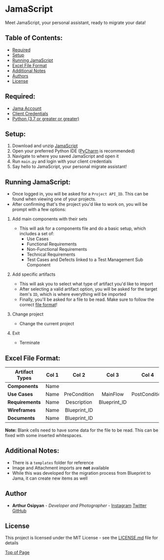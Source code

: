 # JamaScript

Meet JamaScript, your personal assistant, ready to migrate your data!

## Table of Contents:
- [Required](https://github.com/arthurosipyan/JamaScript#required) 
- [Setup](https://github.com/arthurosipyan/JamaScript#setup) 
- [Running JamaScript](https://github.com/arthurosipyan/JamaScript#running-jamascript)
- [Excel File Format](https://github.com/arthurosipyan/JamaScript#excel-file-format)
- [Additional Notes](https://github.com/arthurosipyan/JamaScript#additional-notes)
- [Authors](https://github.com/arthurosipyan/JamaScript#authors)
- [License](https://github.com/arthurosipyan/JamaScript#license)


## Required:
- [Jama Account](https://www.jamasoftware.com/get-started/) 
- [Client Credentials](http://help.jamasoftware.com/ah/en/get-started/manage-your-profile/set-api-credentials.html) 
- [Python (3.7 or greater or greater)](https://www.python.org/downloads/)

## Setup:

1. Download and unzip [JamaScript](https://github.com/arthurosipyan/JamaScript/archive/master.zip)
2. Open your preferred Python IDE ([PyCharm](https://www.jetbrains.com/pycharm/download/#section=windows) is recommended)
3. Navigate to where you saved JamaScript and open it
4. Run ```main.py``` and login with your client credentials
5. Say hello to JamaScript, your personal migrate assistant!

## Running JamaScript:
- Once logged in, you will be asked for a ```Project API_ID```. This can be found when viewing one of your projects.
- After confirming that's the project you'd like to work on, you will be prompt with a few options:

1. Add main components with their sets
    - This will ask for a components file and do a basic setup, which includes a set of:
        - Use Cases
        - Functional Requirements
        - Non-Functional Requirements
        - Technical Requirements
        - Test Cases and Defects linked to a Test Management Sub Component

2. Add specific artifacts
    - This will ask you to select what type of artifact you'd like to import
    - After selecting a valid artifact option, you will be asked for the target item's ```ID```, which is where everything will be imported
    - Finally, you'll be asked for a file to be read. Make sure to follow the correct [file format](https://github.com/arthurosipyan/JamaScript#excel-file-format)!

3. Change project
    - Change the current project

4. Exit
    - Terminate

## Excel File Format:

| Artifact Types     | Col 1 | Col 2        | Col 3        | Col 4         | Col 5          | Col 6        |
| -------------------|:-----:|:------------:|:------------:|:-------------:|:--------------:|:------------:|
| **Components**     | Name  |              |              |               |                |              |
| **Use Cases**      | Name  | PreCondition | MainFlow     | PostCondition | AlternateFlows | Blueprint_ID |
| **Requirements**   | Name  | Description  | Blueprint_ID |               |                |              |
| **Wireframes**     | Name  | Blueprint_ID |              |               |                |              |
| **Documents**      | Name  | Blueprint_ID |              |               |                |              |
    
**Note:** Blank cells need to have some data for the file to be read. This can be fixed with some inserted whitespaces.


## Additional Notes:

- There is a ```templates``` folder for reference
- Image and Attachment imports are **not** available
- While this was developed for the migration process from Blueprint to Jama, it can create new items as well


## Author

* **Arthur Osipyan** - *Developer and Photographer* - [Instagram](https://www.instagram.com/arty.nyc/) [Twitter](https://twitter.com/arty_nyc) [GitHub](https://github.com/arthurosipyan)


## License

This project is licensed under the MIT License - see the [LICENSE.md](https://github.com/arthurosipyan/JamaScript/blob/master/LICENSE) file for details

[Top of Page](https://github.com/arthurosipyan/JamaScript#jamascript)

